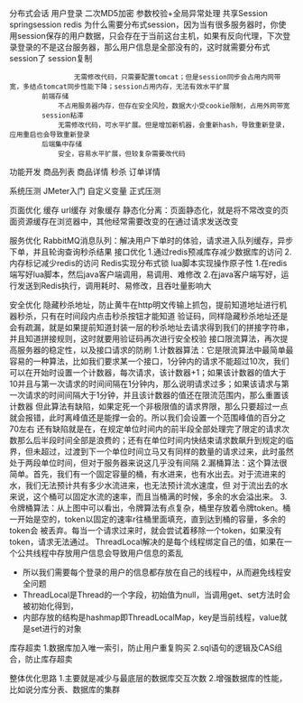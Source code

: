 分布式会话
	用户登录
		二次MD5加密
		参数校验+全局异常处理
	共享Session
		springsession
		redis
		为什么需要分布式session，因为当有很多服务器时，你使用session保存的用户数据，只会存在于当前这台主机，如果有反向代理，下次登录登录的不是这台服务器，那么用户信息是全部没有的，这时就需要分布式session了
			session复制
				
					无需修改代码，只需要配置tomcat；但是session同步会占用内网带宽，多结点tomcat同步性能下降；session占用内存，无法有效水平扩展
			前端存储
				不占用服务器内存，但存在安全风险，数据大小受cookie限制，占用外网带宽
			session粘滞
				无需修改代码，可水平扩展。但是增加新机器，会重新hash，导致重新登录，应用重启也会导致重新登录
			后端集中存储
				安全，容易水平扩展，但较复杂需要改代码

功能开发
	商品列表
	商品详情
	秒杀
	订单详情

系统压测
	JMeter入门
	自定义变量
	正式压测

页面优化
	缓存
		url缓存
		对象缓存
	静态化分离：页面静态化，就是将不常改变的页面资源缓存在浏览器中，其他经常需要改变的在通过请求发送改变

服务优化
	RabbitMQ消息队列：解决用户下单时的体验，请求进入队列缓存，异步下单，并且轮询查询秒杀结果
	接口优化
		1.通过redis预减库存减少数据库的访问
		2.内存标记减少redis的访问
	Redis实现分布式锁
		lua脚本实现操作原子性
			1.在redis端写好lua脚本，然后java客户端调用，易调用、难修改
			2.在java客户端写好，运行发送到Redis执行，调用耗时、易修改，且吞吐量影响大

安全优化
	隐藏秒杀地址，防止黄牛在http明文传输上抓包，提前知道地址进行机器秒杀，只有在时间段内点击秒杀按钮才能知道
	验证码，同样隐藏秒杀地址还是会有疏漏，就是如果提前知道封装一层的秒杀地址去请求得到我们的拼接字符串，并且知道拼接规则，这时就要用验证码再次进行安全校验
	接口限流算法，再次提高服务器的稳定性，以及接口请求的防刷
		1.计数器算法：它是限流算法中最简单最容易的一种算法，比如我们要求某一个接口，1分钟内的请求不能超过10次，我们可以在开始时设置一个计数器，每次请求，该计数器+1；如果该计数器的值大于10并且与第一次请求的时间间隔在1分钟内，那么说明请求过多；如果该请求与第一次请求的时间间隔大于1分钟，并且该计数器的值还在限流范围内，那么重置该计数器
			但此算法有缺陷，如果定死一个非极限值的请求界限，那么只要超过一点就会报错，此时离峰值还是能撑一会的。所以我们会设置一个范围峰值的百分之70左右
			还有缺陷就是在，在规定单位时间内的前半段全部处理完了限定的请求次数那么后半段时间全部是浪费的；还有在单位时间内快结束请求数飙升到规定的临界，但未超过，过渡到下一个单位时间立马又有同样的数量的请求过来，此时虽然处于两段单位时间，但对于服务器来说这几乎没有间隔
		2.漏桶算法：这个算法很简单。首先，我们有一个固定容量的桶，有水进来，也有水出去。对于流进来的水，我们无法预计共有多少水流进来，也无法预计流水速度，但
对于流出去的水来说，这个桶可以固定水流的速率，而且当桶满的时候，多余的水会溢出来。
		3.令牌桶算法：从上图中可以看出，令牌算法有点复杂，桶里存放着令牌token。桶一开始是空的，token以固定的速率r往桶里面填充，直到达到桶的容量，多余的token会
被丢弃。每当一个请求过来时，就会尝试着移除一个token，如果没有token，请求无法通过。
		ThreadLocal解决的是每个线程绑定自己的值，如果在一个公共线程中存放用户信息会导致用户信息的紊乱
 * 所以我们需要每个登录的用户的信息都存放在自己的线程中，从而避免线程安全问题
 * ThreadLocal是Thread的一个字段，初始值为null，当调用get、set方法时会被初始化得到，
 * 内部存放的结构是hashmap即ThreadLocalMap，key是当前线程，value就是set进行的对象

库存超卖
	1.数据库加入唯一索引，防止用户重复购买
	2.sql语句的逻辑及CAS组合，防止库存超卖

整体优化思路
	1.主要就是减少与最底层的数据库交互次数
	2.增强数据库的性能，比如说分库分表、数据库的集群
